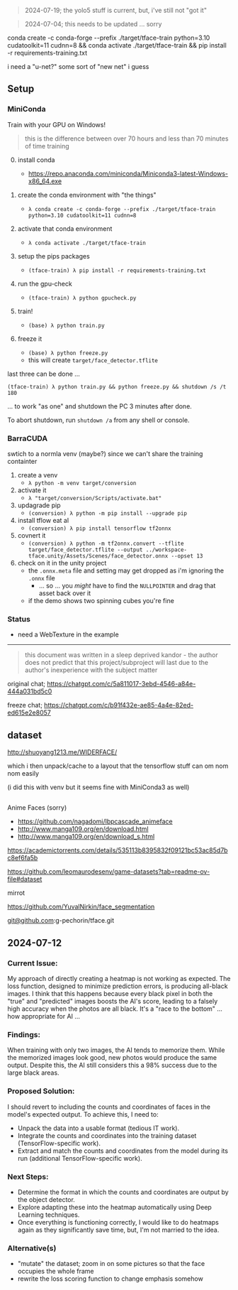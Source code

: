 
> 2024-07-19; the yolo5 stuff is current, but, i've still not "got it"

> 2024-07-04; this needs to be updated ... sorry


conda create -c conda-forge --prefix ./target/tface-train python=3.10 cudatoolkit=11 cudnn=8 && conda activate ./target/tface-train &&  pip install -r requirements-training.txt




i need a "u-net?" some sort of "new net" i guess







## Setup

### MiniConda

Train with your GPU on Windows!

> this is the difference between over 70 hours and less than 70 minutes of time training

0. install conda
	- https://repo.anaconda.com/miniconda/Miniconda3-latest-Windows-x86_64.exe
1. create the conda environment with "the things"
	- `λ conda create -c conda-forge --prefix ./target/tface-train python=3.10 cudatoolkit=11 cudnn=8`
2. activate that conda environment
	- `λ conda activate ./target/tface-train`
5. setup the pips packages
	- `(tface-train) λ pip install -r requirements-training.txt`

6. run the gpu-check
	- `(tface-train) λ python gpucheck.py`
7. train!
	- `(base) λ python train.py`
7. freeze it
	- `(base) λ python freeze.py`
	- this will create `target/face_detector.tflite`

last three can be done ...

`(tface-train) λ python train.py && python freeze.py && shutdown /s /t 180`

... to work "as one" and shutdown the PC 3 minutes after done.

To abort shutdown, run `shutdown /a` from any shell or console.

### BarraCUDA


swtich to a normla venv (maybe?) since we can't share the training containter


1. create a venv
	- `λ python -m venv target/conversion`
2. activate it
	- `λ "target/conversion/Scripts/activate.bat"`
3. updagrade pip
	- `(conversion) λ python -m pip install --upgrade pip`
4. install tflow eat al
	- `(conversion) λ pip install tensorflow tf2onnx`
5. covnert it
	- `(conversion) λ python -m tf2onnx.convert --tflite target/face_detector.tflite --output ../workspace-tface.unity/Assets/Scenes/face_detector.onnx --opset 13`
6. check on it in the unity project
	- the `.onnx.meta` file and setting may get dropped as i'm ignoring the `.onnx` file
		- ... so ... you *might* have to find the `NULLPOINTER` and drag that asset back over it
	- if the demo shows two spinning cubes you're fine

### Status

- need a WebTexture in the example

-----

> this document was written in a sleep deprived kandor - the author does not predict that this project/subproject will last due to the author's inexperience with the subject matter

original chat;
	https://chatgpt.com/c/5a811017-3ebd-4546-a84e-444a031bd5c0


freeze chat;
	https://chatgpt.com/c/b91f432e-ae85-4a4e-82ed-ed615e2e8057

## dataset

http://shuoyang1213.me/WIDERFACE/

which i then unpack/cache to a layout that the tensorflow stuff can om nom nom easily

(i did this with venv but it seems fine with MiniConda3 as well)



##

Anime Faces (sorry)
- https://github.com/nagadomi/lbpcascade_animeface
- http://www.manga109.org/en/download.html
- http://www.manga109.org/en/download_s.html

https://academictorrents.com/details/535113b8395832f09121bc53ac85d7bc8ef6fa5b

https://github.com/leomaurodesenv/game-datasets?tab=readme-ov-file#dataset



mirrot

https://github.com/YuvalNirkin/face_segmentation

git@github.com:g-pechorin/tface.git

## 2024-07-12

### Current Issue:
My approach of directly creating a heatmap is not working as expected. The loss function, designed to minimize prediction errors, is producing all-black images. I think that this happens because every black pixel in both the "true" and "predicted" images boosts the AI's score, leading to a falsely high accuracy when the photos are all black. It's a "race to the bottom" ... how appropriate for AI ...

### Findings:
When training with only two images, the AI tends to memorize them. While the memorized images look good, new photos would produce the same output. Despite this, the AI still considers this a 98% success due to the large black areas.

### Proposed Solution:
I should revert to including the counts and coordinates of faces in the model's expected output. To achieve this, I need to:
- Unpack the data into a usable format (tedious IT work).
- Integrate the counts and coordinates into the training dataset (TensorFlow-specific work).
- Extract and match the counts and coordinates from the model during its run (additional TensorFlow-specific work).

### Next Steps:
- Determine the format in which the counts and coordinates are output by the object detector.
- Explore adapting these into the heatmap automatically using Deep Learning techniques.
- Once everything is functioning correctly, I would like to do heatmaps again as they significantly save time, but, I'm not married to the idea.

### Alternative(s)
- "mutate" the dataset; zoom in on some pictures so that the face occupies the whole frame
- rewrite the loss scoring function to change emphasis somehow
